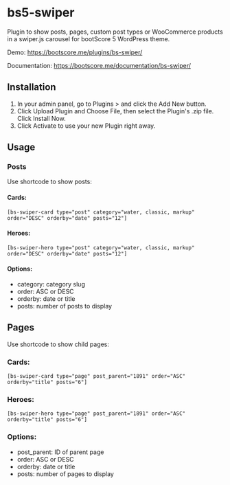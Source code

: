 # bs5-swiper

Plugin to show posts, pages, custom post types or WooCommerce products in a swiper.js carousel for bootScore 5 WordPress theme.

Demo: https://bootscore.me/plugins/bs-swiper/

Documentation: https://bootscore.me/documentation/bs-swiper/

## Installation

1. In your admin panel, go to Plugins > and click the Add New button.
2. Click Upload Plugin and Choose File, then select the Plugin's .zip file. Click Install Now.
3. Click Activate to use your new Plugin right away.

## Usage

### Posts

Use shortcode to show posts:

#### Cards: 

`[bs-swiper-card type="post" category="water, classic, markup" order="DESC" orderby="date" posts="12"]`


#### Heroes:

`[bs-swiper-hero type="post" category="water, classic, markup" order="DESC" orderby="date" posts="12"]`

#### Options:

- category: category slug
- order: ASC or DESC
- orderby: date or title
- posts: number of posts to display

## Pages

Use shortcode to show child pages:

### Cards:
`[bs-swiper-card type="page" post_parent="1891" order="ASC" orderby="title" posts="6"]`

### Heroes:
`[bs-swiper-hero type="page" post_parent="1891" order="ASC" orderby="title" posts="6"]`

### Options:

- post_parent: ID of parent page
- order: ASC or DESC
- orderby: date or title
- posts: number of pages to display
